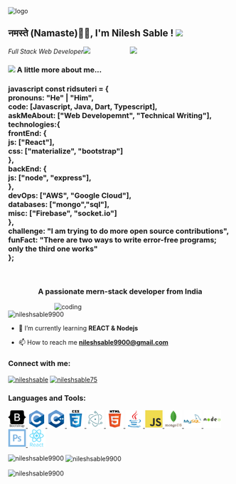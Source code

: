 ![logo](https://www.niit.com/india/sites/default/files/2021-05/Foundation-in-Java-02.jpg)
<h2>नमस्ते (Namaste)🙏🏻,  I'm Nilesh Sable !
<img src="https://media.giphy.com/media/12oufCB0MyZ1Go/giphy.gif" width="50"></h2>
<img align='right' src="https://media.giphy.com/media/M9gbBd9nbDrOTu1Mqx/giphy.gif" width="230">
<p><em>Full Stack Web Developer<img src="https://media.giphy.com/media/WUlplcMpOCEmTGBtBW/giphy.gif" width="30"> 
</em></p>
<!-- [![Gmail Badge](https://img.shields.io/badge/-nileshsable9900@gmail.com-c14438?style=flat-square&logo=Gmail&logoColor=white&link=mailto:nileshsable9900@gmail.com)](mailto:nileshsable9900@gmail.com) -->

### <img src="https://media.giphy.com/media/VgCDAzcKvsR6OM0uWg/giphy.gif" width="50"> A little more about me...  

<h3>javascript
const ridsuteri = {<br>
    pronouns: "He" | "Him",<br>
    code: [Javascript, Java, Dart, Typescript],<br>
    askMeAbout: ["Web Developemnt", "Technical Writing"],<br>
    technologies:{<br>
       frontEnd: {<br>
            js: ["React"],<br>
            css: ["materialize", "bootstrap"]<br>
        },<br>
        backEnd: {<br>
            js: ["node", "express"],<br>
        },<br>
        devOps: ["AWS", "Google Cloud"],<br>
        databases: ["mongo","sql"],<br>
        misc: ["Firebase", "socket.io"]<br>
    },<br>
    challenge: "I am trying to do more open source contributions",<br>
    funFact: "There are two ways to write error-free programs; only the third one works"<br>
};</h3><br>
<!-- <h1 align="center">Hi 👋, I'm Nilesh Sable</h1> -->
<h3 align="center">A passionate mern-stack developer from India</h3>

<img align="right" alt="coding" width="400" src="https://user-images.githubusercontent.com/55389276/140866485-8fb1c876-9a8f-4d6a-98dc-08c4981eaf70.gif">

<p align="left"> <img src="https://komarev.com/ghpvc/?username=nileshsable9900&label=Profile%20views&color=0e75b6&style=flat" alt="nileshsable9900" /> </p>

- 🌱 I’m currently learning **REACT & Nodejs**

- 📫 How to reach me **nileshsable9900@gmail.com**

<h3 align="left">Connect with me:</h3>
<p align="left">
<a href="https://fb.com/nileshsable" target="blank"><img align="center" src="https://raw.githubusercontent.com/rahuldkjain/github-profile-readme-generator/master/src/images/icons/Social/facebook.svg" alt="nileshsable" height="30" width="40" /></a>
<a href="https://instagram.com/nileshsable75" target="blank"><img align="center" src="https://raw.githubusercontent.com/rahuldkjain/github-profile-readme-generator/master/src/images/icons/Social/instagram.svg" alt="nileshsable75" height="30" width="40" /></a>
</p>

<h3 align="left">Languages and Tools:</h3>
<p align="left"> <a href="https://getbootstrap.com" target="_blank" rel="noreferrer"> <img src="https://raw.githubusercontent.com/devicons/devicon/master/icons/bootstrap/bootstrap-plain-wordmark.svg" alt="bootstrap" width="40" height="40"/> </a> <a href="https://www.cprogramming.com/" target="_blank" rel="noreferrer"> <img src="https://raw.githubusercontent.com/devicons/devicon/master/icons/c/c-original.svg" alt="c" width="40" height="40"/> </a> <a href="https://www.w3schools.com/cpp/" target="_blank" rel="noreferrer"> <img src="https://raw.githubusercontent.com/devicons/devicon/master/icons/cplusplus/cplusplus-original.svg" alt="cplusplus" width="40" height="40"/> </a> <a href="https://www.w3schools.com/css/" target="_blank" rel="noreferrer"> <img src="https://raw.githubusercontent.com/devicons/devicon/master/icons/css3/css3-original-wordmark.svg" alt="css3" width="40" height="40"/> </a> <a href="https://www.electronjs.org" target="_blank" rel="noreferrer"> <img src="https://raw.githubusercontent.com/devicons/devicon/master/icons/electron/electron-original.svg" alt="electron" width="40" height="40"/> </a> <a href="https://www.w3.org/html/" target="_blank" rel="noreferrer"> <img src="https://raw.githubusercontent.com/devicons/devicon/master/icons/html5/html5-original-wordmark.svg" alt="html5" width="40" height="40"/> </a> <a href="https://www.java.com" target="_blank" rel="noreferrer"> <img src="https://raw.githubusercontent.com/devicons/devicon/master/icons/java/java-original.svg" alt="java" width="40" height="40"/> </a> <a href="https://developer.mozilla.org/en-US/docs/Web/JavaScript" target="_blank" rel="noreferrer"> <img src="https://raw.githubusercontent.com/devicons/devicon/master/icons/javascript/javascript-original.svg" alt="javascript" width="40" height="40"/> </a> <a href="https://www.mongodb.com/" target="_blank" rel="noreferrer"> <img src="https://raw.githubusercontent.com/devicons/devicon/master/icons/mongodb/mongodb-original-wordmark.svg" alt="mongodb" width="40" height="40"/> </a> <a href="https://www.mysql.com/" target="_blank" rel="noreferrer"> <img src="https://raw.githubusercontent.com/devicons/devicon/master/icons/mysql/mysql-original-wordmark.svg" alt="mysql" width="40" height="40"/> </a> <a href="https://nodejs.org" target="_blank" rel="noreferrer"> <img src="https://raw.githubusercontent.com/devicons/devicon/master/icons/nodejs/nodejs-original-wordmark.svg" alt="nodejs" width="40" height="40"/> </a> <a href="https://www.photoshop.com/en" target="_blank" rel="noreferrer"> <img src="https://raw.githubusercontent.com/devicons/devicon/master/icons/photoshop/photoshop-line.svg" alt="photoshop" width="40" height="40"/> </a> <a href="https://reactjs.org/" target="_blank" rel="noreferrer"> <img src="https://raw.githubusercontent.com/devicons/devicon/master/icons/react/react-original-wordmark.svg" alt="react" width="40" height="40"/> </a> </p>

<p><img align="left" src="https://github-readme-stats.vercel.app/api/top-langs?username=nileshsable9900&show_icons=true&locale=en&layout=compact" alt="nileshsable9900" /></p>

<p>&nbsp;<img align="center" src="https://github-readme-stats.vercel.app/api?username=nileshsable9900&show_icons=true&locale=en" alt="nileshsable9900" /></p>

<p><img align="center" src="https://github-readme-streak-stats.herokuapp.com/?user=nileshsable9900&" alt="nileshsable9900" /></p>
